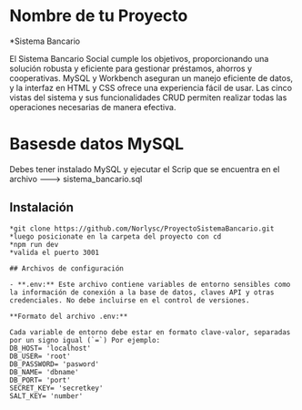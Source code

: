 # Nombre de tu Proyecto

*Sistema Bancario

El Sistema Bancario Social cumple los objetivos, proporcionando una solución robusta y eficiente para gestionar préstamos, ahorros y cooperativas. MySQL y Workbench aseguran un manejo eficiente de datos, y la interfaz en HTML y CSS ofrece una experiencia fácil de usar. Las cinco vistas del sistema y sus funcionalidades CRUD permiten realizar todas las operaciones necesarias de manera efectiva.


# Basesde datos MySQL 

Debes tener instalado MySQL y ejecutar el Scrip que se encuentra en el archivo ---> sistema_bancario.sql

## Instalación

```Abre la consola y escribe:
*git clone https://github.com/Norlysc/ProyectoSistemaBancario.git
*luego posicionate en la carpeta del proyecto con cd
*npm run dev 
*valida el puerto 3001

## Archivos de configuración

- **.env:** Este archivo contiene variables de entorno sensibles como la información de conexión a la base de datos, claves API y otras credenciales. No debe incluirse en el control de versiones.

**Formato del archivo .env:**

Cada variable de entorno debe estar en formato clave-valor, separadas por un signo igual (`=`) Por ejemplo:
DB_HOST= 'localhost'
DB_USER= 'root'
DB_PASSWORD= 'pasword'
DB_NAME= 'dbname'
DB_PORT= 'port'
SECRET_KEY= 'secretkey'
SALT_KEY= 'number'